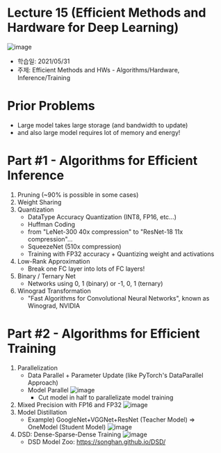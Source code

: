 # Lecture 15 (Efficient Methods and Hardware for Deep Learning)
![image](https://user-images.githubusercontent.com/5201073/120153413-a73a5e00-c229-11eb-8091-eb692082e9d3.png)
- 학습일: 2021/05/31
- 주제: Efficient Methods and HWs - Algorithms/Hardware, Inference/Training

# Prior Problems
- Large model takes large storage (and bandwidth to update)
- and also large model requires lot of memory and energy!

# Part #1 - Algorithms for Efficient Inference
1. Pruning (~90% is possible in some cases)
2. Weight Sharing
3. Quantization
    - DataType Accuracy Quantization (INT8, FP16, etc...)
    - Huffman Coding
    - from "LeNet-300 40x compression" to "ResNet-18 11x compression"...
    - SqueezeNet (510x compression)
    - Training with FP32 accuracy + Quantizing weight and activations
4. Low-Rank Approximation
    - Break one FC layer into lots of FC layers!
5. Binary / Ternary Net
    - Networks using 0, 1 (binary) or -1, 0, 1 (ternary)
6. Winograd Transformation
    - "Fast Algorithms for Convolutional Neural Networks", known as Winograd, NVIDIA

# Part #2 - Algorithms for Efficient Training
1. Parallelization
    - Data Parallel + Parameter Update (like PyTorch's DataParallel Approach)
    - Model Parallel
        ![image](https://user-images.githubusercontent.com/5201073/120156249-c4246080-c22c-11eb-8ab0-f8daf1308902.png)
        - Cut model in half to parallelizate model training
2. Mixed Precision with FP16 and FP32
    ![image](https://user-images.githubusercontent.com/5201073/120156455-f46bff00-c22c-11eb-90b0-07781a83425f.png)
3. Model Distillation
    - Example) GoogleNet+VGGNet+ResNet (Teacher Model) => OneModel (Student Model)
    ![image](https://user-images.githubusercontent.com/5201073/120156762-41e86c00-c22d-11eb-9aba-dc258ee2f351.png)
4. DSD: Dense-Sparse-Dense Training
    ![image](https://user-images.githubusercontent.com/5201073/120156840-5a588680-c22d-11eb-832b-cc3091857098.png)
    - DSD Model Zoo: https://songhan.github.io/DSD/
